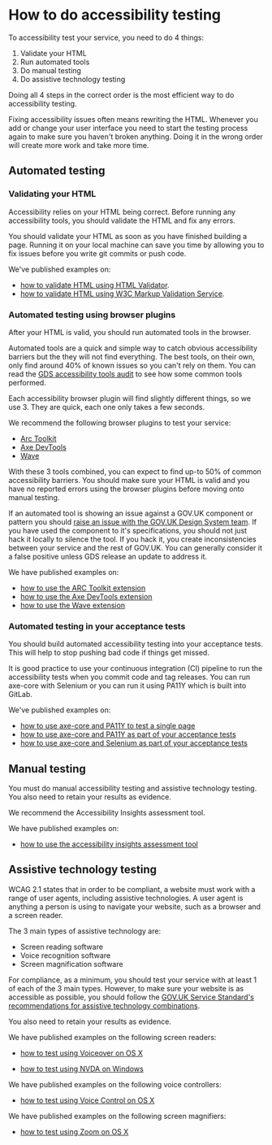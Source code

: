 # How to do accessibility testing

To accessibility test your service, you need to do 4 things:
1. Validate your HTML
2. Run automated tools
3. Do manual testing
4. Do assistive technology testing

Doing all 4 steps in the correct order is the most efficient way to do accessibility testing. 

Fixing accessibility issues often means rewriting the HTML. Whenever you add or change your user interface you need to start the testing process again to make sure you haven't broken anything. Doing it in the wrong order will create more work and take more time.

## Automated testing
### Validating your HTML
Accessibility relies on your HTML being correct. Before running any accessibility tools, you should validate the HTML and fix any errors.

You should validate your HTML as soon as you have finished building a page. Running it on your local machine can save you time by allowing you to fix issues before you write git commits or push code. 

We've published examples on:
- [how to validate HTML using HTML Validator](/best-practice/validating-html/#html-validator).
- [how to validate HTML using W3C Markup Validation Service](/best-practice/validating-html/#w3c-markup-validation-service).

### Automated testing using browser plugins
After your HTML is valid, you should run automated tools in the browser. 

Automated tools are a quick and simple way to catch obvious accessibility barriers but the they will not find everything. The best tools, on their own, only find around 40% of known issues so you can't rely on them. You can read the [GDS accessibility tools audit](https://alphagov.github.io/accessibility-tool-audit/) to see how some common tools performed.

Each accessibility browser plugin will find slightly different things, so we use 3. They are quick, each one only takes a few seconds.

We recommend the following browser plugins to test your service:
- [Arc Toolkit](https://chrome.google.com/webstore/detail/arc-toolkit/chdkkkccnlfncngelccgbgfmjebmkmce?utm_source=chrome-ntp-icon)
- [Axe DevTools](https://chrome.google.com/webstore/detail/axe-devtools-web-accessib/lhdoppojpmngadmnindnejefpokejbdd?hl=en-US)
- [Wave](https://wave.webaim.org/extension/)

With these 3 tools combined, you can expect to find up-to 50% of common accessibility barriers. You should make sure your HTML is valid and you have no reported errors using the browser plugins before moving onto manual testing. 

If an automated tool is showing an issue against a GOV.UK component or pattern you should [raise an issue with the GOV.UK Design System team](https://github.com/alphagov/govuk-design-system/issues). If you have used the component to it's specifications, you should not just hack it locally to silence the tool. If you hack it, you create inconsistencies between your service and the rest of GOV.UK. You can generally consider it a false positive unless GDS release an update to address it.

We have published examples on:
- [how to use the ARC Toolkit extension](/best-practice/automated-testing-using-browser-plugins/#arc-toolkit)
- [how to use the Axe DevTools extension](/best-practice/automated-testing-using-browser-plugins/#axe-devtools)
- [how to use the Wave extension](/best-practice/automated-testing-using-browser-plugins/#wave)

### Automated testing in your acceptance tests
You should build automated accessibility testing into your acceptance tests. This will help to stop pushing bad code if things get missed.

It is good practice to use your continuous integration (CI) pipeline to run the accessibility tests when you commit code and tag releases. You can run axe-core with Selenium or you can run it using PA11Y which is built into GitLab.

We've published examples on:
- [how to use axe-core and PA11Y to test a single page](/best-practice/automated-testing-using-axe-core-and-pa11y#single-page-tests-using-axe-core-and-pa11y)
- [how to use axe-core and PA11Y as part of your acceptance tests](/best-practice/automated-testing-using-axe-core-and-pa11y/#acceptance-tests-using-axe-core-and-pa11y)
- [how to use axe-core and Selenium as part of your acceptance tests](/best-practice/automated-testing-using-axe-core-and-pa11y/#acceptance-tests-using-axe-core-and-selenium)

## Manual testing
You must do manual accessibility testing and assistive technology testing. You also need to retain your results as evidence.

We recommend the Accessibility Insights assessment tool.

We have published examples on:
- [how to use the accessibility insights assessment tool](/best-practice/manual-testing-using-tools/#accessibility-insights-assessment-extension)

## Assistive technology testing
WCAG 2.1 states that in order to be compliant, a website must work with a range of user agents, including assistive technologies. A user agent is anything a person is using to navigate your website, such as a browser and a screen reader.

The 3 main types of assistive technology are:
- Screen reading software
- Voice recognition software
- Screen magnification software

For compliance, as a minimum, you should test your service with at least 1 of each of the 3 main types. However, to make sure your website is as accessible as possible, you should follow the [GOV.UK Service Standard's recommendations for assistive technology combinations](https://www.gov.uk/service-manual/technology/testing-with-assistive-technologies).

You also need to retain your results as evidence.

We have published examples on the following screen readers:
- [how to test using Voiceover on OS X](/best-practice/screen-reader-testing/#voiceover-on-os-x)
<!-- - [how to test using JAWS on Windows](/best-practice/screen-reader-testing/#jaws-on-windows) -->
- [how to test using NVDA on Windows](/best-practice/screen-reader-testing/#nvda-on-windows)

We have published examples on the following voice controllers:
- [how to test using Voice Control on OS X](/best-practice/voice-controller-testing/#voice-control-on-os-x)
<!-- - [how to test using Dragon on Windows](/best-practice/voice-controller-testing/#dragon-on-windows) -->

We have published examples on the following screen magnifiers:
- [how to test using Zoom on OS X](/best-practice/screen-magnifier-testing/#zoom-on-os-x)
<!-- - [how to test using ZoomText on Windows](/best-practice/screen-magnifier-testing/#zoomtext-on-windows) -->

